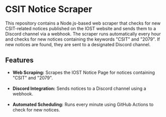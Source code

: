 <h1>CSIT Notice Scraper</h1>
This repository contains a Node.js-based web scraper that checks for new CSIT-related notices published on the IOST website and sends them to a Discord channel via a webhook. The scraper runs automatically every hour and checks for new notices containing the keywords "CSIT" and "2079". If new notices are found, they are sent to a designated Discord channel.

<h2>Features</h2>
<ul>
<li>
<b>Web Scraping:</b> Scrapes the IOST Notice Page for notices containing "CSIT" and "2079". 
</li>
<br>
<li>
<b>Discord Integration:</b> Sends notices to a Discord channel using a webhook.
</li>
<br>
<li>
<b>Automated Scheduling:</b> Runs every minute using GitHub Actions to check for new notices.
</li>
</ul>
